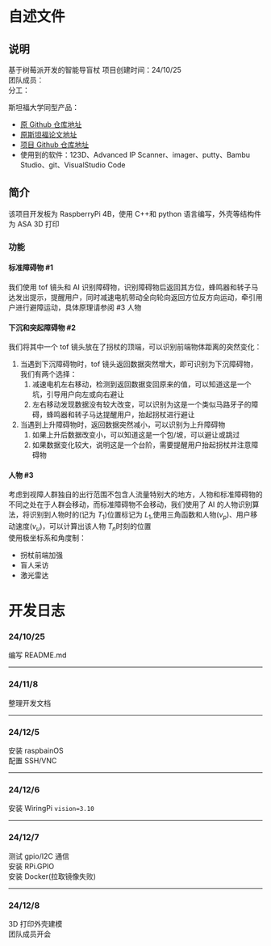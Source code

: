 # 自述文件

## 说明

基于树莓派开发的智能导盲杖
项目创建时间：24/10/25  
团队成员：  
分工：

斯坦福大学同型产品：

- [原 Github 仓库地址](https://github.com/pslade2/AugmentedCane/blob/main/README.md)
- [原斯坦福论文地址](https://www.science.org/doi/10.1126/scirobotics.abg6594)
- [项目 Github 仓库地址]()
- 使用到的软件：123D、Advanced IP Scanner、imager、putty、Bambu Studio、git、VisualStudio Code

## 简介

该项目开发板为 RaspberryPi 4B，使用 C++和 python 语言编写，外壳等结构件为 ASA 3D 打印

### 功能

#### 标准障碍物 #1

我们使用 tof 镜头和 AI 识别障碍物，识别障碍物后返回其方位，蜂鸣器和转子马达发出提示，提醒用户，同时减速电机带动全向轮向返回方位反方向运动，牵引用户进行避障运动，具体原理请参阅 #3 人物

#### 下沉和突起障碍物 #2

我们将其中一个 tof 镜头放在了拐杖的顶端，可以识别前端物体距离的突然变化：

1. 当遇到下沉障碍物时，tof 镜头返回数据突然增大，即可识别为下沉障碍物，我们有两个选择：
   1. 减速电机左右移动，检测到返回数据变回原来的值，可以知道这是一个坑，引导用户向左或向右避让
   2. 左右移动发现数据没有较大改变，可以识别为这是一个类似马路牙子的障碍，蜂鸣器和转子马达提醒用户，抬起拐杖进行避让
2. 当遇到上升障碍物时，返回数据突然减小，可以识别为上升障碍物
   1. 如果上升后数据改变小，可以知道这是一个包/坡，可以避让或跳过
   2. 如果数据变化较大，说明这是一个台阶，需要提醒用户抬起拐杖并注意障碍物

#### 人物 #3

考虑到视障人群独自的出行范围不包含人流量特别大的地方，人物和标准障碍物的不同之处在于人群会移动，而标准障碍物不会移动，我们使用了 AI 的人物识别算法，将识别到人物时的(记为 $T_1$)位置标记为 $L_1$,使用三角函数和人物($v_p$)、用户移动速度($v_u$)，可以计算出该人物 $T_n$时刻的位置  
使用极坐标系和角度制：

- 拐杖前端加强
- 盲人采访
- 激光雷达

# 开发日志

### 24/10/25

编写 README.md

---

### 24/11/8

整理开发文档

---

### 24/12/5

安装 raspbainOS  
配置 SSH/VNC

---

### 24/12/6

安装 WiringPi `vision=3.10`

---

### 24/12/7

测试 gpio/I2C 通信  
安装 RPi.GPIO  
安装 Docker(拉取镜像失败)

---

### 24/12/8

3D 打印外壳建模  
团队成员开会
